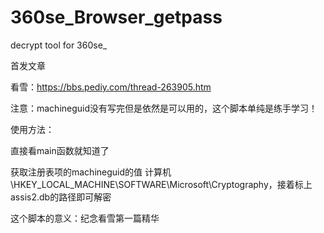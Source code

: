 # 360se_Browser_getpass  

decrypt tool for 360se_  

首发文章  

看雪：https://bbs.pediy.com/thread-263905.htm  
  
注意：machineguid没有写完但是依然是可以用的，这个脚本单纯是练手学习！

使用方法：  

直接看main函数就知道了  

获取注册表项的machineguid的值 计算机\HKEY_LOCAL_MACHINE\SOFTWARE\Microsoft\Cryptography，接着标上assis2.db的路径即可解密

这个脚本的意义：纪念看雪第一篇精华  


